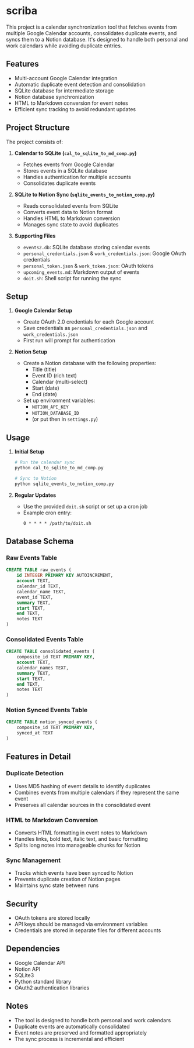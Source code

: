 # scriba

This project is a  calendar synchronization tool that fetches events from multiple Google Calendar accounts, consolidates duplicate events, and syncs them to a Notion database. It's designed to handle both personal and work calendars while avoiding duplicate entries.

## Features

- Multi-account Google Calendar integration
- Automatic duplicate event detection and consolidation
- SQLite database for intermediate storage
- Notion database synchronization
- HTML to Markdown conversion for event notes
- Efficient sync tracking to avoid redundant updates

## Project Structure

The project consists of:

1. **Calendar to SQLite (`cal_to_sqlite_to_md_comp.py`)**
   - Fetches events from Google Calendar
   - Stores events in a SQLite database
   - Handles authentication for multiple accounts
   - Consolidates duplicate events

2. **SQLite to Notion Sync (`sqlite_events_to_notion_comp.py`)**
   - Reads consolidated events from SQLite
   - Converts event data to Notion format
   - Handles HTML to Markdown conversion
   - Manages sync state to avoid duplicates

3. **Supporting Files**
   - `events2.db`: SQLite database storing calendar events
   - `personal_credentials.json` & `work_credentials.json`: Google OAuth credentials
   - `personal_token.json` & `work_token.json`: OAuth tokens
   - `upcoming_events.md`: Markdown output of events
   - `doit.sh`: Shell script for running the sync

## Setup

1. **Google Calendar Setup**
   - Create OAuth 2.0 credentials for each Google account
   - Save credentials as `personal_credentials.json` and `work_credentials.json`
   - First run will prompt for authentication

2. **Notion Setup**
   - Create a Notion database with the following properties:
     - Title (title)
     - Event ID (rich text)
     - Calendar (multi-select)
     - Start (date)
     - End (date)
   - Set up environment variables:
     - `NOTION_API_KEY`
     - `NOTION_DATABASE_ID`
     - (or put then in `settings.py`)

## Usage

1. **Initial Setup**
   ```bash
   # Run the calendar sync
   python cal_to_sqlite_to_md_comp.py
   
   # Sync to Notion
   python sqlite_events_to_notion_comp.py
   ```

2. **Regular Updates**
   - Use the provided `doit.sh` script or set up a cron job
   - Example cron entry:
     ```
     0 * * * * /path/to/doit.sh
     ```

## Database Schema

### Raw Events Table
```sql
CREATE TABLE raw_events (
    id INTEGER PRIMARY KEY AUTOINCREMENT,
    account TEXT,
    calendar_id TEXT,
    calendar_name TEXT,
    event_id TEXT,
    summary TEXT,
    start TEXT,
    end TEXT,
    notes TEXT
)
```

### Consolidated Events Table
```sql
CREATE TABLE consolidated_events (
    composite_id TEXT PRIMARY KEY,
    account TEXT,
    calendar_names TEXT,
    summary TEXT,
    start TEXT,
    end TEXT,
    notes TEXT
)
```

### Notion Synced Events Table
```sql
CREATE TABLE notion_synced_events (
    composite_id TEXT PRIMARY KEY,
    synced_at TEXT
)
```

## Features in Detail

### Duplicate Detection
- Uses MD5 hashing of event details to identify duplicates
- Combines events from multiple calendars if they represent the same event
- Preserves all calendar sources in the consolidated event

### HTML to Markdown Conversion
- Converts HTML formatting in event notes to Markdown
- Handles links, bold text, italic text, and basic formatting
- Splits long notes into manageable chunks for Notion

### Sync Management
- Tracks which events have been synced to Notion
- Prevents duplicate creation of Notion pages
- Maintains sync state between runs

## Security

- OAuth tokens are stored locally
- API keys should be managed via environment variables
- Credentials are stored in separate files for different accounts

## Dependencies

- Google Calendar API
- Notion API
- SQLite3
- Python standard library
- OAuth2 authentication libraries

## Notes

- The tool is designed to handle both personal and work calendars
- Duplicate events are automatically consolidated
- Event notes are preserved and formatted appropriately
- The sync process is incremental and efficient 